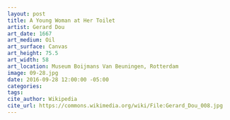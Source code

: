 ```yaml
---
layout: post
title: A Young Woman at Her Toilet
artist: Gerard Dou
art_date: 1667
art_medium: Oil
art_surface: Canvas
art_height: 75.5
art_width: 58
art_location: Museum Boijmans Van Beuningen, Rotterdam
image: 09-28.jpg
date: 2016-09-28 12:00:00 -05:00
categories:
tags:
cite_author: Wikipedia
cite_url: https://commons.wikimedia.org/wiki/File:Gerard_Dou_008.jpg
---
```

